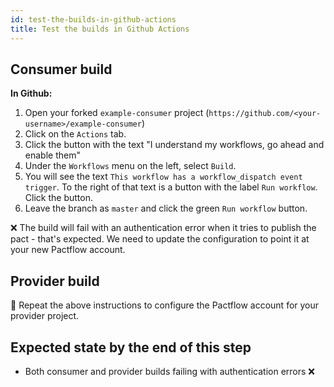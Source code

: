 ```yaml
---
id: test-the-builds-in-github-actions
title: Test the builds in Github Actions
---
```


## Consumer build

**In Github:**

1. Open your forked `example-consumer` project (`https://github.com/<your-username>/example-consumer`)
1. Click on the `Actions` tab.
1. Click the button with the text "I understand my workflows, go ahead and enable them"
1. Under the `Workflows` menu on the left, select `Build`.
1. You will see the text `This workflow has a workflow_dispatch event trigger`. To the right of that text is a button with the label `Run workflow`. Click the button.
1. Leave the branch as `master` and click the green `Run workflow` button.

❌ The build will fail with an authentication error when it tries to publish the pact - that's expected. We need to update the configuration to point it at your new Pactflow account.

## Provider build

🔁 Repeat the above instructions to configure the Pactflow account for your provider project.

## Expected state by the end of this step

* Both consumer and provider builds failing with authentication errors ❌
